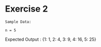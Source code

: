 # Exercise 2
 
 
    
    Sample Data: 

    n = 5
    
  Expected Output : {1: 1, 2: 4, 3: 9, 4: 16, 5: 25}
